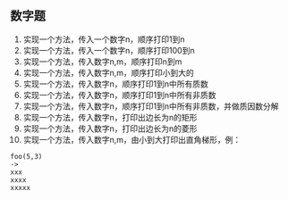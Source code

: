 ## 数字题
1. 实现一个方法，传入一个数字n，顺序打印1到n
2. 实现一个方法，传入一个数字n，顺序打印100到n
3. 实现一个方法，传入数字n,m，顺序打印n到m
4. 实现一个方法，传入数字n,m，顺序打印小到大的
5. 实现一个方法，传入数字n，顺序打印1到n中所有质数
6. 实现一个方法，传入数字n，顺序打印1到n中所有非质数
7. 实现一个方法，传入数字n，顺序打印1到n中所有非质数，并做质因数分解
8. 实现一个方法，传入数字n，打印出边长为n的矩形
9. 实现一个方法，传入数字n，打印出边长为n的菱形
10. 实现一个方法，传入数字n,m，由小到大打印出直角梯形，例：
```
foo(5,3)
->
xxx
xxxx
xxxxx
